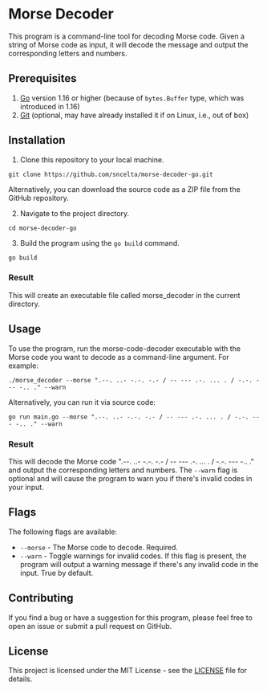 # Morse Decoder
This program is a command-line tool for decoding Morse code. Given a string of Morse code as input, it will decode the message and output the corresponding letters and numbers.

## Prerequisites
1. [Go](https://go.dev/doc/install) version 1.16 or higher (because of `bytes.Buffer` type, which was introduced in 1.16)
2. [Git](https://git-scm.com/download/) (optional, may have already installed it if on Linux, i.e., out of box)

## Installation
1. Clone this repository to your local machine.
```
git clone https://github.com/sncelta/morse-decoder-go.git
```
Alternatively, you can download the source code as a ZIP file from the GitHub repository.

2. Navigate to the project directory.

```
cd morse-decoder-go
```

3. Build the program using the  `go build` command.
```
go build
```
### Result
This will create an executable file called morse_decoder in the current directory.

## Usage
To use the program, run the morse-code-decoder executable with the Morse code you want to decode as a command-line argument. For example:

```
./morse_decoder --morse ".--. ..- -.-. -.- / -- --- .-. ... . / -.-. --- -.. ." --warn
```
Alternatively, you can run it via source code:
```
go run main.go --morse ".--. ..- -.-. -.- / -- --- .-. ... . / -.-. --- -.. ." --warn
```
### Result
This will decode the Morse code ".--. ..- -.-. -.- / -- --- .-. ... . / -.-. --- -.. ." and output the corresponding letters and numbers. The `--warn` flag is optional and will cause the program to warn you if there's invalid codes in your input.

## Flags
The following flags are available:

  - `--morse` - The Morse code to decode. Required.
  - `--warn` - Toggle warnings for invalid codes. If this flag is present, the program will output a warning message if there's any invalid code in the input. True by default.

## Contributing
If you find a bug or have a suggestion for this program, please feel free to open an issue or submit a pull request on GitHub.

## License
This project is licensed under the MIT License - see the [LICENSE](https://github.com/sncelta/morse-decoder-go/blob/main/LICENSE) file for details.
